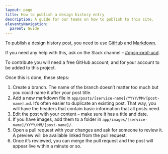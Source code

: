 ```yaml
---
layout: page
title: How to publish a design history entry
description: A guide for our teams on how to publish to this site.
eleventyNavigation:
  parent: Guide
---
```


To publish a design history post, you need to use [GitHub](https://github.com) and [Markdown](https://www.markdownguide.org).

If you need any help with this, ask on the Slack channel – [#dpsp-prof-ucd](https://nhsdigitalcorporate.enterprise.slack.com/archives/C06DGMH1XUN).

To contribute you will need a free GitHub account, and for your account to be added to this project.

Once this is done, these steps:

1. Create a branch. The name of the branch doesn’t matter too much but you could name it after your post title.
2. Add a new markdown file in `app/posts/[service-name]/YYYY/MM/[post-name].md`. It’s often easier to duplicate an existing post. That way, you will have the headers that contain basic information that all posts need.
3. Edit the post with your content – make sure it has a title and date.
4. If you have images, add them to a folder in `app/images/[service-name]/YYYY/MM/[post-name]/`.
5. Open a pull request with your changes and ask for someone to review it. A preview will be available linked from the pull request.
6. Once it’s reviewed, you can merge the pull request and the post will appear live within a minute or so.
